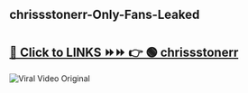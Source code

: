 
 ## chrissstonerr-Only-Fans-Leaked

# <h2><a href="https://clipsfans.com/chrissstonerr&ref=git">🔗 Click to LINKS ⏩⏩ 👉 🟢 chrissstonerr </a></h2>

<a href="https://clipsfans.com/chrissstonerr&ref=git" rel="nofollow" data-target="animated-image.originalLink"><img src="https://i.ibb.co.com/xMMVF88/686577567.gif" alt="Viral Video Original" style="max-width: 100%; display: inline-block;" data-target="animated-image.originalImage"></a>

